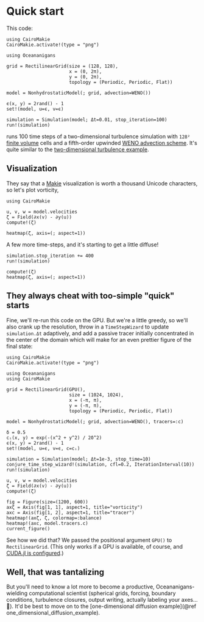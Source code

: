 # Quick start

This code:

```@setup cpu
using CairoMakie
CairoMakie.activate!(type = "png")
```

```@example cpu
using Oceananigans

grid = RectilinearGrid(size = (128, 128),
                       x = (0, 2π),
                       y = (0, 2π),
                       topology = (Periodic, Periodic, Flat))

model = NonhydrostaticModel(; grid, advection=WENO())

ϵ(x, y) = 2rand() - 1
set!(model, u=ϵ, v=ϵ)

simulation = Simulation(model; Δt=0.01, stop_iteration=100)
run!(simulation)
```

runs 100 time steps of a two-dimensional turbulence simulation with `128²` [finite volume](https://en.wikipedia.org/wiki/Finite_volume_method) cells
and a fifth-order upwinded [WENO advection scheme](https://en.wikipedia.org/wiki/WENO_methods).
It's quite similar to the [two-dimensional turbulence example](https://clima.github.io/OceananigansDocumentation/stable/generated/two_dimensional_turbulence/).

## Visualization

They say that a [Makie](https://makie.juliaplots.org/stable/) visualization is worth a thousand Unicode characters, so let's plot vorticity,

```@example cpu
using CairoMakie

u, v, w = model.velocities
ζ = Field(∂x(v) - ∂y(u))
compute!(ζ)

heatmap(ζ, axis=(; aspect=1))
```

A few more time-steps, and it's starting to get a little diffuse!

```@example cpu
simulation.stop_iteration += 400
run!(simulation)

compute!(ζ)
heatmap(ζ, axis=(; aspect=1))
```

## They always cheat with too-simple "quick" starts

Fine, we'll re-run this code on the GPU. But we're a little greedy, so we'll also
crank up the resolution, throw in a `TimeStepWizard` to update `simulation.Δt` adaptively,
and add a passive tracer initially concentrated in the center of the domain
which will make for an even prettier figure of the final state:

```@setup gpu
using CairoMakie
CairoMakie.activate!(type = "png")
```

```@example gpu
using Oceananigans
using CairoMakie

grid = RectilinearGrid(GPU(),
                       size = (1024, 1024),
                       x = (-π, π),
                       y = (-π, π),
                       topology = (Periodic, Periodic, Flat))

model = NonhydrostaticModel(; grid, advection=WENO(), tracers=:c)

δ = 0.5
cᵢ(x, y) = exp(-(x^2 + y^2) / 2δ^2)
ϵ(x, y) = 2rand() - 1
set!(model, u=ϵ, v=ϵ, c=cᵢ)

simulation = Simulation(model; Δt=1e-3, stop_time=10)
conjure_time_step_wizard!(simulation, cfl=0.2, IterationInterval(10))
run!(simulation)

u, v, w = model.velocities
ζ = Field(∂x(v) - ∂y(u))
compute!(ζ)

fig = Figure(size=(1200, 600))
axζ = Axis(fig[1, 1], aspect=1, title="vorticity")
axc = Axis(fig[1, 2], aspect=1, title="tracer")
heatmap!(axζ, ζ, colormap=:balance)
heatmap!(axc, model.tracers.c)
current_figure()
```

See how we did that? We passed the positional argument `GPU()` to `RectilinearGrid`.
(This only works if a GPU is available, of course, and
[CUDA.jl is configured](https://cuda.juliagpu.org/stable/installation/overview/).)

## Well, that was tantalizing

But you'll need to know a lot more to become a productive, Oceananigans-wielding computational scientist (spherical grids, forcing, boundary conditions,
turbulence closures, output writing, actually labeling your axes... 🤯).
It'd be best to move on to the [one-dimensional diffusion example](@ref one_dimensional_diffusion_example).
